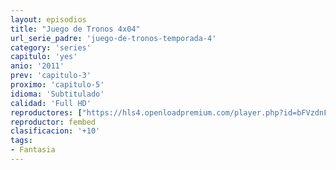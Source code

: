 ```yaml
---
layout: episodios
title: "Juego de Tronos 4x04"
url_serie_padre: 'juego-de-tronos-temporada-4'
category: 'series'
capitulo: 'yes'
anio: '2011'
prev: 'capitulo-3'
proximo: 'capitulo-5'
idioma: 'Subtitulado'
calidad: 'Full HD'
reproductores: ["https://hls4.openloadpremium.com/player.php?id=bFVzdnFtbTRVZFI2TjFYc0dKMkJ6bTJDRWozS3JXMWkyNi9YekY4YnFwM2d2TzBWa1pkL2VGcXpkd0lIMjNJTm9tL0RuODZCOHhEbTk4Q1dIeVBQVFE9PQ&sub=https://sub.cuevana2.io/vtt-sub/sub7/Game.Of.Thrones.S04E04.vtt"]
reproductor: fembed
clasificacion: '+10'
tags:
- Fantasia
---
```












